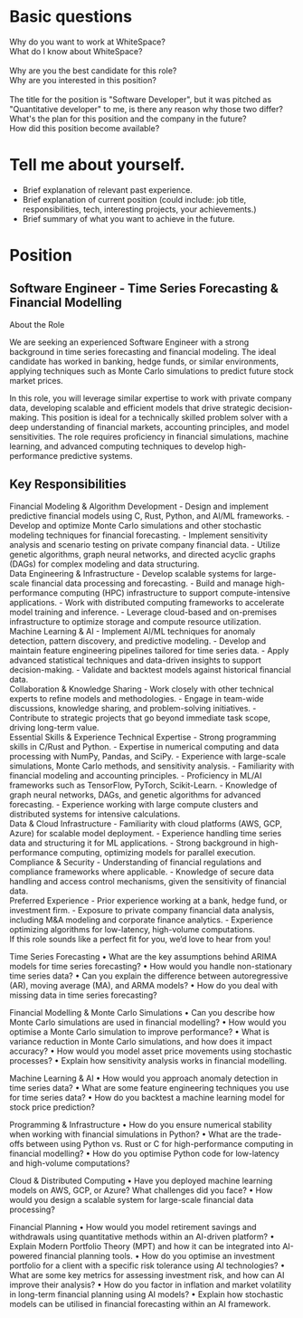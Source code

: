 # Basic questions
Why do you want to work at WhiteSpace?\
What do I know about WhiteSpace?
<br>
<br>
Why are you the best candidate for this role?\
Why are you interested in this position?
<br>
<br>
The title for the position is "Software Developer", but it was pitched as "Quantitative developer" to me, is there any reason why those two differ?\
What's the plan for this position and the company in the future?\
How did this position become available?



# Tell me about yourself.
- Brief explanation of relevant past experience.
- Brief explanation of current position (could include: job title, responsibilities, tech, interesting projects, your achievements.)
- Brief summary of what you want to achieve in the future.


# Position

## Software Engineer - Time Series Forecasting & Financial Modelling 
About the Role  

We are seeking an experienced Software Engineer with a strong background in time series 
forecasting and financial modeling. The ideal candidate has worked in banking, hedge funds, 
or similar environments, applying techniques such as Monte Carlo simulations to predict 
future stock market prices. 

In this role, you will leverage similar expertise to work with private 
company data, developing scalable and efficient models that drive strategic decision-making. 
This position is ideal for a technically skilled problem solver with a deep understanding of 
financial markets, accounting principles, and model sensitivities. The role requires 
proficiency in financial simulations, machine learning, and advanced computing techniques 
to develop high-performance predictive systems.   
  
## Key Responsibilities  
Financial Modeling & Algorithm Development - Design and implement predictive financial models using C, Rust, Python, and AI/ML 
frameworks.   - Develop and optimize Monte Carlo simulations and other stochastic modeling techniques 
for financial forecasting.   - Implement sensitivity analysis and scenario testing on private company financial data.   - Utilize genetic algorithms, graph neural networks, and directed acyclic graphs (DAGs) for 
complex modeling and data structuring.   
Data Engineering & Infrastructure - Develop scalable systems for large-scale financial data processing and forecasting.   - Build and manage high-performance computing (HPC) infrastructure to support 
compute-intensive applications.   - Work with distributed computing frameworks to accelerate model training and inference.   - Leverage cloud-based and on-premises infrastructure to optimize storage and compute 
resource utilization.   
Machine Learning & AI - Implement AI/ML techniques for anomaly detection, pattern discovery, and predictive 
modeling.   - Develop and maintain feature engineering pipelines tailored for time series data.   - Apply advanced statistical techniques and data-driven insights to support decision-making.   - Validate and backtest models against historical financial data.   
Collaboration & Knowledge Sharing - Work closely with other technical experts to refine models and methodologies.   - Engage in team-wide discussions, knowledge sharing, and problem-solving initiatives.   - Contribute to strategic projects that go beyond immediate task scope, driving long-term 
value.   
Essential Skills & Experience 
Technical Expertise - Strong programming skills in C/Rust and Python.   - Expertise in numerical computing and data processing with NumPy, Pandas, and SciPy.   - Experience with large-scale simulations, Monte Carlo methods, and sensitivity analysis.   - Familiarity with financial modeling and accounting principles.   - Proficiency in ML/AI frameworks such as TensorFlow, PyTorch, Scikit-Learn.   - Knowledge of graph neural networks, DAGs, and genetic algorithms for advanced 
forecasting.   - Experience working with large compute clusters and distributed systems for intensive 
calculations.   
Data & Cloud Infrastructure - Familiarity with cloud platforms (AWS, GCP, Azure) for scalable model deployment.   - Experience handling time series data and structuring it for ML applications.   - Strong background in high-performance computing, optimizing models for parallel 
execution.   
Compliance & Security - Understanding of financial regulations and compliance frameworks where applicable.   - Knowledge of secure data handling and access control mechanisms, given the sensitivity 
of financial data.   
Preferred Experience   - Prior experience working at a bank, hedge fund, or investment firm.   - Exposure to private company financial data analysis, including M&A modeling and 
corporate finance analytics.   - Experience optimizing algorithms for low-latency, high-volume computations.   
If this role sounds like a perfect fit for you, we’d love to hear from you!




Time Series Forecasting
•	What are the key assumptions behind ARIMA models for time series forecasting?
•	How would you handle non-stationary time series data?
•	Can you explain the difference between autoregressive (AR), moving average (MA), and ARMA models?
•	How do you deal with missing data in time series forecasting?
 
Financial Modelling & Monte Carlo Simulations
•	Can you describe how Monte Carlo simulations are used in financial modelling?
•	How would you optimise a Monte Carlo simulation to improve performance?
•	What is variance reduction in Monte Carlo simulations, and how does it impact accuracy?
•	How would you model asset price movements using stochastic processes?
•	Explain how sensitivity analysis works in financial modelling.
 
Machine Learning & AI
•	How would you approach anomaly detection in time series data?
•	What are some feature engineering techniques you use for time series data?
•	How do you backtest a machine learning model for stock price prediction?
 
Programming & Infrastructure
•	How do you ensure numerical stability when working with financial simulations in Python?
•	What are the trade-offs between using Python vs. Rust or C for high-performance computing in financial modelling?
•	How do you optimise Python code for low-latency and high-volume computations?
 
Cloud & Distributed Computing
•	Have you deployed machine learning models on AWS, GCP, or Azure? What challenges did you face?
•	How would you design a scalable system for large-scale financial data processing?


   Financial Planning
•	How would you model retirement savings and withdrawals using quantitative methods within an AI-driven platform?
•	Explain Modern Portfolio Theory (MPT) and how it can be integrated into AI-powered financial planning tools.
•	How do you optimise an investment portfolio for a client with a specific risk tolerance using AI technologies?
•	What are some key metrics for assessing investment risk, and how can AI improve their analysis?
•	How do you factor in inflation and market volatility in long-term financial planning using AI models?
•	Explain how stochastic models can be utilised in financial forecasting within an AI framework.

